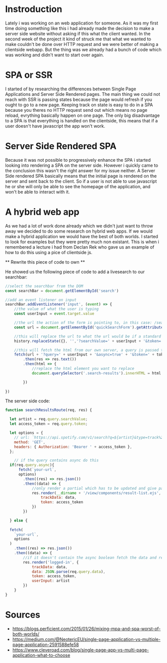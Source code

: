 # Instroduction

Lately i was working on an web application for someone. As it was my first time doing something like this i had already made the decision to make a server side website without asking if this what the client wanted. In the second week of the project it kind of struck me that what we wanted to make couldn't be done over HTTP request and we were better of making a clientside webapp. But the thing was we already had a bunch of code which was working and didn't want to start over again.

# SPA or SSR

I started of by researching the differences between Single Page Applications and Server Side Rendered pages. The main thing we could not reach with SSR is passing states because the page would refresh if you ought to go to a new page. Keeping track on state is easy to do in a SPA because you theres no HTTP request send out which means no page reload, evrything basically happen on one page. The only big disadvantage to a SPA is that everything is handled on the clientside, this means that if a user doesn't have javascript the app won't work. 

# Server Side Rendered SPA 

Because it was not possible to progressively enhance the SPA i started looking into rendering a SPA on the server side. However i quickly came to the conclusion this wasn't the right answer for my issue neither. A Server Side rendered SPA basically means that the initial page is rendered on the server and sent back to the client. So if a user is not able to use javascript he or she will only be able to see the homepage of the application, and won't be able to interact with it.

# A hybrid web app

As we had a lot of work done already which we didn't just want to throw away we decided to do some research on hybrid web apps. If we would make a hybrid application we would have the best of both worlds. I started to look for examples but they were pretty much non existant. This is when i remembered a lecture i had from Declan Rek who gave us an example of how to do this using a pice of clientside js.

** Rewrite this piece of code to own **

He showed us the following piece of code to add a livesearch to our searchbar: 
```js
//select the searchbar from the DOM
const searchBar = document.getElementById('search')

//add an event listener on input
searchBar.addEventListener('input', (event) => {
    //the value of what the user is typing
    const userInput = event.target.value

    //the url the action of the form is pointing to, in this case: /searchResults
    const url = document.getElementById('quickSearchForm').getAttribute('action')

    //this will replace the url to what the url would be if a standard search was done except that it happens on the same page
    history.replaceState({}, '','?searchValue=' + userInput + '&token=' + token)

    //this will fetch the html from our own server, a query is passed to the route with the user input a, a boolean to check wheter the qquery received was asynchronous and in my case the acces token
    fetch(url + '?query=' + userInput + '&async=true' + '&token=' + token) 
        .then(res => res.text())
        .then(html => {
            //replace the html element you want to replace
            document.querySelector('.search-results').innerHTML = html

        })
    
})

```

The server side code:
```js
function searchResultsRoute(req, res) {

  let artist = req.query.searchValue;
  let access_token = req.query.token;

  let options = {
    // url: `https://api.spotify.com/v1/search?q=${artist}&type=track%2Cartist&market=US&limit=10&offset=5`,
    method: 'GET',
    headers: { Authorization: 'Bearer ' + access_token },
  };

    // if the query contains async do this
  if(req.query.async){
      fetch(`your-url`,
      options)
        .then((res) => res.json())
        .then((data) => {
            //only render a partial which has to be updated and give pass the data just fetched with it
            res.render(__dirname + '/view/components/result-list.ejs', {
                trackData: data,
                token: access_token
            })
        })

  } else {
      
  fetch(
    `your-url`,
    options
  )
    .then((res) => res.json())
    .then((data) => {
        //if it doesn't contain the async boolean fetch the data and render the whole page
        res.render('logged-in', {
            trackData: data,
            data: JSON.parse(req.query.data),
            token: access_token,
            userInput: artist
        })
    }
}
```

# Sources

* https://blogs.perficient.com/2015/01/26/mixing-mpa-and-spa-worst-of-both-worlds/
* https://medium.com/@NeotericEU/single-page-application-vs-multiple-page-application-2591588efe58
* https://www.cleveroad.com/blog/single-page-app-vs-multi-page-application-what-to-choose